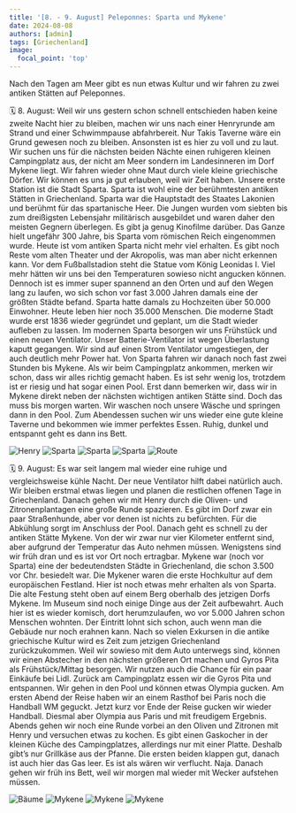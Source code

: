 ```yaml
---
title: '[8. - 9. August] Peleponnes: Sparta und Mykene'
date: 2024-08-08
authors: [admin]
tags: [Griechenland]
image:
  focal_point: 'top'
---
```

Nach den Tagen am Meer gibt es nun etwas Kultur und wir fahren zu zwei antiken Stätten auf Peleponnes.

<!--more-->

🗓️ 8. August: Weil wir uns gestern schon schnell entschieden haben keine zweite Nacht hier zu bleiben, machen wir uns nach einer Henryrunde am Strand und einer Schwimmpause abfahrbereit. Nur Takis Taverne wäre ein Grund gewesen noch zu bleiben. Ansonsten ist es hier zu voll und zu laut. Wir suchen uns für die nächsten beiden Nächte einen ruhigeren kleinen Campingplatz aus, der nicht am Meer sondern im Landesinneren im Dorf Mykene liegt. Wir fahren wieder ohne Maut durch viele kleine griechische Dörfer. Wir können es uns ja gut erlauben, weil wir Zeit haben. Unsere erste Station ist die Stadt Sparta. Sparta ist wohl eine der berühmtesten antiken Stätten in Griechenland. Sparta war die Hauptstadt des Staates Lakonien und berühmt für das spartanische Heer. Die Jungen wurden vom siebten bis zum dreißigsten Lebensjahr militärisch ausgebildet und waren daher den meisten Gegnern überlegen. Es gibt ja genug Kinofilme darüber. Das Ganze hielt ungefähr 300 Jahre, bis Sparta vom römischen Reich eingenommen wurde. Heute ist vom antiken Sparta nicht mehr viel erhalten. Es gibt noch Reste vom alten Theater und der Akropolis, was man aber nicht erkennen kann. Vor dem Fußballstadion steht die Statue vom König Leonidas I. Viel mehr hätten wir uns bei den Temperaturen sowieso nicht angucken können. Dennoch ist es immer super spannend an den Orten und auf den Wegen lang zu laufen, wo sich schon vor fast 3.000 Jahren damals eine der größten Städte befand. Sparta hatte damals zu Hochzeiten über 50.000 Einwohner. Heute leben hier noch 35.000 Menschen. Die moderne Stadt wurde erst 1836 wieder gegründet und geplant, um die Stadt wieder aufleben zu lassen. Im modernen Sparta besorgen wir uns Frühstück und einen neuen Ventilator. Unser Batterie-Ventilator ist wegen Überlastung kaputt gegangen. Wir sind auf einen Strom Ventilator umgestiegen, der auch deutlich mehr Power hat. Von Sparta fahren wir danach noch fast zwei Stunden bis Mykene. Als wir beim Campingplatz ankommen, merken wir schon, dass wir alles richtig gemacht haben. Es ist sehr wenig los, trotzdem ist er riesig und hat sogar einen Pool. Erst dann bemerken wir, dass wir in Mykene direkt neben der nächsten wichtigen antiken Stätte sind. Doch das muss bis morgen warten. Wir waschen noch unsere Wäsche und springen dann in den Pool. Zum Abendessen suchen wir uns wieder eine gute kleine Taverne und bekommen wie immer perfektes Essen. Ruhig, dunkel und entspannt geht es dann ins Bett.

<img src="Henry.jpg" alt="Henry" caption="">

<img src="Schild.jpg" alt="Sparta" caption="">

<img src="Sparta.jpg" alt="Sparta" caption="">

<img src="Statue.jpg" alt="Sparta" caption="">

<img src="Route_08.08.24.jpg" alt="Route" caption=" ">

🗓️ 9. August: Es war seit langem mal wieder eine ruhige und vergleichsweise kühle Nacht. Der neue Ventilator hilft dabei natürlich auch. Wir bleiben erstmal etwas liegen und planen die restlichen offenen Tage in Griechenland. Danach gehen wir mit Henry durch die Oliven- und Zitronenplantagen eine große Runde spazieren. Es gibt im Dorf zwar ein paar Straßenhunde, aber vor denen ist nichts zu befürchten. Für die Abkühlung sorgt im Anschluss der Pool. Danach geht es schnell zu der antiken Stätte Mykene. Von der wir zwar nur vier Kilometer entfernt sind, aber aufgrund der Temperatur das Auto nehmen müssen. Wenigstens sind wir früh dran und es ist vor Ort noch ertragbar. Mykene war (noch vor Sparta) eine der bedeutendsten Städte in Griechenland, die schon 3.500 vor Chr. besiedelt war. Die Mykener waren die erste Hochkultur auf dem europäischen Festland. Hier ist noch etwas mehr erhalten als von Sparta. Die alte Festung steht oben auf einem Berg oberhalb des jetzigen Dorfs Mykene. Im Museum sind noch einige Dinge aus der Zeit aufbewahrt. Auch hier ist es wieder komisch, dort herumzulaufen, wo vor 5.000 Jahren schon Menschen wohnten. Der Eintritt lohnt sich schon, auch wenn man die Gebäude nur noch erahnen kann. Nach so vielen Exkursen in die antike griechische Kultur wird es Zeit zum jetzigen Griechenland zurückzukommen. Weil wir sowieso mit dem Auto unterwegs sind, können wir einen Abstecher in den nächsten größeren Ort machen und Gyros Pita als Frühstück/Mittag besorgen. Wir nutzen auch die Chance für ein paar Einkäufe bei Lidl. Zurück am Campingplatz essen wir die Gyros Pita und entspannen. Wir gehen in den Pool und können etwas Olympia gucken.  Am ersten Abend der Reise haben wir an einem Rasthof bei Paris noch die Handball WM geguckt. Jetzt kurz vor Ende der Reise gucken wir wieder Handball. Diesmal aber Olympia aus Paris und mit freudigem Ergebnis. Abends gehen wir noch eine Runde vorbei an den Oliven und Zitronen mit Henry und versuchen etwas zu kochen. Es gibt einen Gaskocher in der kleinen Küche des Campingplatzes, allerdings nur mit einer Platte. Deshalb gibt’s nur Grillkäse aus der Pfanne. Die ersten beiden klappen gut, danach ist auch hier das Gas leer. Es ist als wären wir verflucht. Naja. Danach gehen wir früh ins Bett, weil wir morgen mal wieder mit Wecker aufstehen müssen.

<img src="Baeume.jpg" alt="Bäume" caption="">

<img src="Mykene1.jpg" alt="Mykene" caption="">

<img src="Mykene2.jpg" alt="Mykene" caption="">

<img src="Mykene3.jpg" alt="Mykene" caption="">